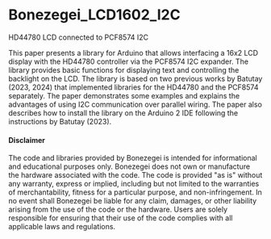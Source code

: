 # Bonezegei_LCD1602_I2C
HD44780 LCD connected to PCF8574 I2C

This paper presents a library for Arduino that allows interfacing a 16x2 LCD display with the HD44780 controller via the PCF8574 I2C expander. The library provides basic functions for displaying text and controlling the backlight on the LCD. The library is based on two previous works by Batutay (2023, 2024) that implemented libraries for the HD44780 and the PCF8574 separately. The paper demonstrates some examples and explains the advantages of using I2C communication over parallel wiring. The paper also describes how to install the library on the Arduino 2 IDE following the instructions by Batutay (2023).

  <h4>Disclaimer</h4>
  <p>The code and libraries provided by Bonezegei is intended for informational and educational purposes only. Bonezegei does not own or manufacture the hardware associated with the code. The code is provided "as is" without any warranty, express or implied, including but not limited to the warranties of merchantability, fitness for a particular purpose, and non-infringement. In no event shall Bonezegei be liable for any claim, damages, or other liability arising from the use of the code or the hardware. Users are solely responsible for ensuring that their use of the code complies with all applicable laws and regulations.</p>
